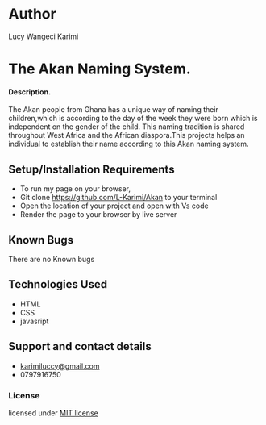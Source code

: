 # Author

Lucy Wangeci Karimi

# The Akan Naming System.

#### Description.

The Akan people from Ghana has a unique way of naming their children,which is according to the day of the week they were born which is independent on the gender of the child. This naming tradition is shared throughout West Africa and the African diaspora.This projects helps an individual to establish their name according to this Akan naming system.

## Setup/Installation Requirements

- To run my page on your browser,
- Git clone https://github.com/L-Karimi/Akan to your terminal
- Open the location of your project and open with Vs code
- Render the page to your browser by live server

## Known Bugs

There are no Known bugs

## Technologies Used

- HTML
- CSS
- javasript

## Support and contact details

- karimiluccy@gmail.com
- 0797916750

### License

licensed under [MIT license](LICENSE)
